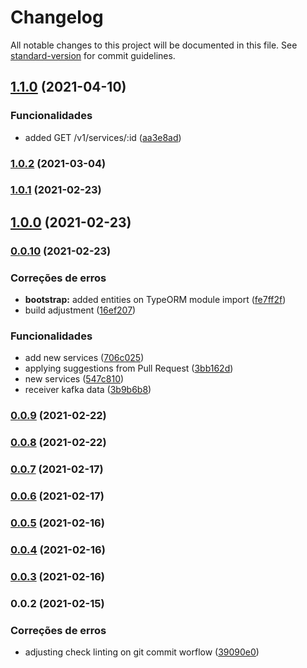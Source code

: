 # Changelog

All notable changes to this project will be documented in this file. See [standard-version](https://github.com/conventional-changelog/standard-version) for commit guidelines.

## [1.1.0](https://github.com/wnqueiroz/fiap-startup-one-ms-appointment/compare/1.0.2...1.1.0) (2021-04-10)


### Funcionalidades

* added GET /v1/services/:id ([aa3e8ad](https://github.com/wnqueiroz/fiap-startup-one-ms-appointment/commit/aa3e8ad4dca4b89ea223395a39417989bfb3ebfc))

### [1.0.2](https://github.com/wnqueiroz/fiap-startup-one-ms-appointment/compare/1.0.1...1.0.2) (2021-03-04)

### [1.0.1](https://github.com/wnqueiroz/fiap-startup-one-ms-appointment/compare/1.0.0...1.0.1) (2021-02-23)

## [1.0.0](https://github.com/wnqueiroz/fiap-startup-one-prototype/compare/0.0.10...1.0.0) (2021-02-23)

### [0.0.10](https://github.com/wnqueiroz/fiap-startup-one-ms-appointment/compare/0.0.9...0.0.10) (2021-02-23)


### Correções de erros

* **bootstrap:** added entities on TypeORM module import ([fe7ff2f](https://github.com/wnqueiroz/fiap-startup-one-ms-appointment/commit/fe7ff2fdcf6923137c05a06dde987124263e4439))
* build adjustment ([16ef207](https://github.com/wnqueiroz/fiap-startup-one-ms-appointment/commit/16ef20759db53c43fde7f88a3dbafdf2bd76e6fd))


### Funcionalidades

* add new services ([706c025](https://github.com/wnqueiroz/fiap-startup-one-ms-appointment/commit/706c02517d4208fa9457d50641b8aad89137d8aa))
* applying suggestions from Pull Request ([3bb162d](https://github.com/wnqueiroz/fiap-startup-one-ms-appointment/commit/3bb162dbefeafcebaab89ed01816611e4e4b8c31))
* new services ([547c810](https://github.com/wnqueiroz/fiap-startup-one-ms-appointment/commit/547c810a86c83d3ac587b01275c8e2b069f35ce2))
* receiver kafka data ([3b9b6b8](https://github.com/wnqueiroz/fiap-startup-one-ms-appointment/commit/3b9b6b8e8ed4be033b5d6d525e06cf79f2172202))

### [0.0.9](https://github.com/wnqueiroz/fiap-startup-one-ms-appointment/compare/0.0.8...0.0.9) (2021-02-22)

### [0.0.8](https://github.com/wnqueiroz/fiap-startup-one-ms-appointment/compare/0.0.7...0.0.8) (2021-02-22)

### [0.0.7](https://github.com/wnqueiroz/fiap-startup-one-ms-appointment/compare/0.0.6...0.0.7) (2021-02-17)

### [0.0.6](https://github.com/wnqueiroz/fiap-startup-one-ms-appointment/compare/0.0.5...0.0.6) (2021-02-17)

### [0.0.5](https://github.com/wnqueiroz/fiap-startup-one-ms-appointment/compare/0.0.4...0.0.5) (2021-02-16)

### [0.0.4](https://github.com/wnqueiroz/fiap-startup-one-ms-appointment/compare/0.0.3...0.0.4) (2021-02-16)

### [0.0.3](https://github.com/wnqueiroz/fiap-startup-one-ms-appointment/compare/0.0.2...0.0.3) (2021-02-16)

### 0.0.2 (2021-02-15)


### Correções de erros

* adjusting check linting on git commit worflow ([39090e0](https://github.com/wnqueiroz/fiap-startup-one-ms-appointment/commit/39090e0a1c1965f5c09455e010deedd05e3826ad))
